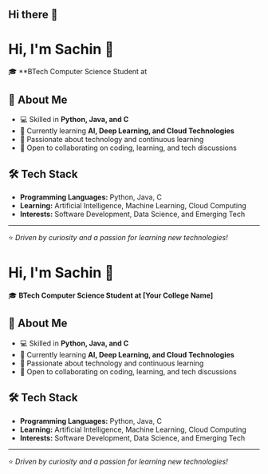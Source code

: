 ## Hi there 👋

# Hi, I'm Sachin 👋

🎓 **BTech Computer Science Student at   

## 🌟 About Me
- 💻 Skilled in **Python, Java, and C**  
- 🌱 Currently learning **AI, Deep Learning, and Cloud Technologies**  
- 🎯 Passionate about technology and continuous learning  
- 🤝 Open to collaborating on coding, learning, and tech discussions  

## 🛠️ Tech Stack
- **Programming Languages:** Python, Java, C  
- **Learning:** Artificial Intelligence, Machine Learning, Cloud Computing  
- **Interests:** Software Development, Data Science, and Emerging Tech  

---
⭐ *Driven by curiosity and a passion for learning new technologies!*
# Hi, I'm Sachin 👋

🎓 **BTech Computer Science Student at [Your College Name]**  

## 🌟 About Me
- 💻 Skilled in **Python, Java, and C**  
- 🌱 Currently learning **AI, Deep Learning, and Cloud Technologies**  
- 🎯 Passionate about technology and continuous learning  
- 🤝 Open to collaborating on coding, learning, and tech discussions  

## 🛠️ Tech Stack
- **Programming Languages:** Python, Java, C  
- **Learning:** Artificial Intelligence, Machine Learning, Cloud Computing  
- **Interests:** Software Development, Data Science, and Emerging Tech  

---
⭐ *Driven by curiosity and a passion for learning new technologies!*
<!--
**Sachinn0704/Sachinn0704** is a ✨ _special_ ✨ repository because its `README.md` (this file) appears on your GitHub profile.

Here are some ideas to get you started:

- 🔭 I’m currently working on ...
- 🌱 I’m currently learning ...
- 👯 I’m looking to collaborate on ...
- 🤔 I’m looking for help with ...
- 💬 Ask me about ...
- 📫 How to reach me: ...
- 😄 Pronouns: ...
- ⚡ Fun fact: ...
-->
